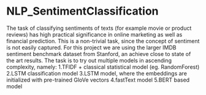 # NLP_SentimentClassification

The task of classifying sentiments of texts (for example movie or product reviews) has high practical significance in online marketing as well as financial prediction. This is a non-trivial task, since the concept of sentiment is not easily captured. 
For this project we are using the larger IMDB sentiment benchmark dataset from Stanford, an achieve close to state of the art results. The task is to try out multiple models in ascending complexity, namely: 
1.TFIDF + classical statistical model (eg. RandomForest) 
2.LSTM classification model 
3.LSTM model, where the embeddings are initialized with pre-trained GloVe vectors 
4.fastText model 
5.BERT based model
